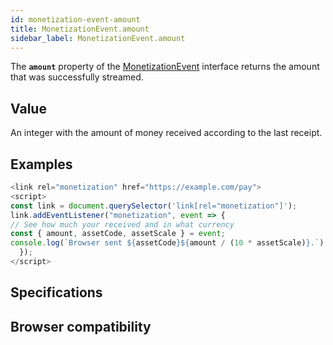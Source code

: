 ```yaml
---
id: monetization-event-amount
title: MonetizationEvent.amount
sidebar_label: MonetizationEvent.amount
---
```


The **`amount`** property of the [MonetizationEvent](monetization-event.md) interface returns the amount that was successfully streamed.

## Value

An integer with the amount of money received according to the last receipt.

## Examples

```javascript
<link rel="monetization" href="https://example.com/pay">
<script>
const link = document.querySelector('link[rel="monetization"]');
link.addEventListener("monetization", event => {
// See how much your received and in what currency
const { amount, assetCode, assetScale } = event;
console.log(`Browser sent ${assetCode}${amount / (10 * assetScale)}.`)
  });
</script>
```

## Specifications

## Browser compatibility

